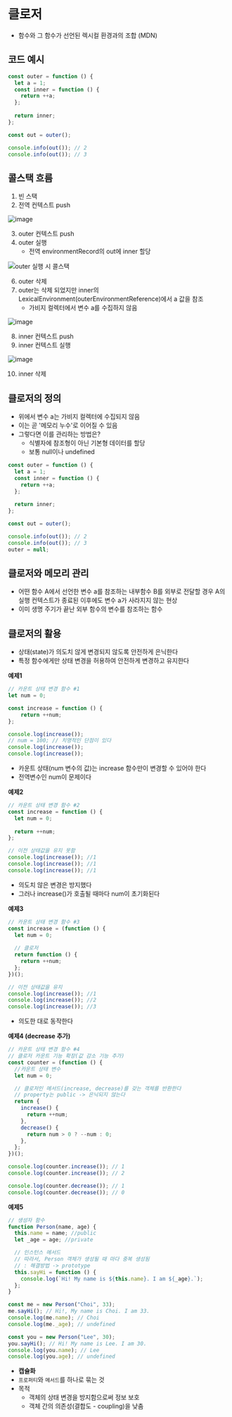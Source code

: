 <h1>클로저</h1>

- 함수와 그 함수가 선언된 렉시컬 환경과의 조합 (MDN)

<h2>코드 예시</h2>

```js
const outer = function () {
  let a = 1;
  const inner = function () {
    return ++a;
  };
  
  return inner;
};

const out = outer();

console.info(out()); // 2
console.info(out()); // 3
```

<h2>콜스택 흐름</h2>

1. 빈 스택
2. 전역 컨텍스트 push

![image](https://github.com/user-attachments/assets/9db68e38-9734-423e-8fbd-b961acb545cf)

3. outer 컨텍스트 push
5. outer 실행
    - 전역 environmentRecord의 out에 inner 할당

![outer 실행 시 콜스택](https://github.com/user-attachments/assets/b80f2f26-7aa8-48b4-9281-a58d362012a1)

6. outer 삭제
7. outer는 삭제 되었지만 inner의 LexicalEnvironment(outerEnvironmentReference)에서 a 값을 참조
    - 가비지 컬렉터에서 변수 a를 수집하지 않음

![image](https://github.com/user-attachments/assets/ba100831-2527-4dd8-ae17-4516e19b413b)

8. inner 컨텍스트 push
9. inner 컨텍스트 실행

![image](https://github.com/user-attachments/assets/ee1afbdc-52ec-4960-9f2d-bfe4e31d4e95)

10. inner 삭제

<h2>클로저의 정의</h2>

- 위에서 변수 a는 가비지 컬렉터에 수집되지 않음
- 이는 곧 '메모리 누수'로 이어질 수 있음
- 그렇다면 이를 관리하는 방법은?
   - 식별자에 참조형이 아닌 기본형 데이터를 할당
   - 보통 null이나 undefined

```js
const outer = function () {
  let a = 1;
  const inner = function () {
    return ++a;
  };
  
  return inner;
};

const out = outer();

console.info(out()); // 2
console.info(out()); // 3
outer = null;
```

<h2>클로저와 메모리 관리</h2>

- 어떤 함수 A에서 선언한 변수 a를 참조하는 내부함수 B를 외부로 전달할 경우 A의 실행 컨텍스트가 종료된 이후에도 변수 a가 사라지지 않는 현상
- 이미 생명 주기가 끝난 외부 함수의 변수를 참조하는 함수

<h2>클로저의 활용</h2>

- 상태(state)가 의도치 않게 변경되지 않도록 안전하게 은닉한다
- 특정 함수에게만 상태 변경을 허용하여 안전하게 변경하고 유지한다


**예제1**
```javascript
// 카운트 상태 변경 함수 #1
let num = 0;

const increase = function () {
    return ++num;
};

console.log(increase());
// num = 100; // 치명적인 단점이 있다
console.log(increase());
console.log(increase());
```
- 카운트 상태(num 변수의 값)는 increase 함수만이 변경할 수 있어야 한다
- 전역변수인 num이 문제이다

**예제2**
```javascript
// 카운트 상태 변경 함수 #2
const increase = function () {
  let num = 0;
  
  return ++num;
};

// 이전 상태값을 유지 못함
console.log(increase()); //1
console.log(increase()); //1
console.log(increase()); //1
```
- 의도치 않은 변경은 방지했다
- 그러나 increase()가 호출될 때마다 num이 초기화된다

**예제3**
```javascript
// 카운트 상태 변경 함수 #3
const increase = (function () {
  let num = 0;
  
  // 클로저
  return function () {
    return ++num;
  };
})();

// 이전 상태값을 유지
console.log(increase()); //1
console.log(increase()); //2
console.log(increase()); //3
```
 - 의도한 대로 동작한다
 
**예제4 (decrease 추가)**
```javascript
// 카운트 상태 변경 함수 #4
// 클로저 카운트 기능 확장(값 감소 기능 추가)
const counter = (function () {
  //카운트 상태 변수
  let num = 0;

  // 클로저인 메서드(increase, decrease)를 갖는 객체를 반환한다
  // property는 public -> 은닉되지 않는다
  return {
    increase() {
      return ++num;
    },
    decrease() {
      return num > 0 ? --num : 0;
    },
  };
})();

console.log(counter.increase()); // 1
console.log(counter.increase()); // 2

console.log(counter.decrease()); // 1
console.log(counter.decrease()); // 0
```
**예제5**
```javascript
// 생성자 함수
function Person(name, age) {
  this.name = name; //public
  let _age = age; //private

  // 인스턴스 메서드
  // 따라서, Person 객체가 생성될 때 마다 중복 생성됨
  // : 해결방법 -> prototype
  this.sayHi = function () {
    console.log(`Hi! My name is ${this.name}. I am ${_age}.`);
  };
}

const me = new Person("Choi", 33);
me.sayHi(); // Hi!, My name is Choi. I am 33.
console.log(me.name); // Choi
console.log(me._age); // undefined

const you = new Person("Lee", 30);
you.sayHi(); // Hi! My name is Lee. I am 30.
console.log(you.name); // Lee
console.log(you.age); // undefined
```
- **캡슐화**
- `프로퍼티`와 `메서드`를 하나로 묶는 것
- 목적
  - 객체의 상태 변경을 방지함으로써 정보 보호
  - 객체 간의 의존성(결합도 - coupling)을 낮춤
